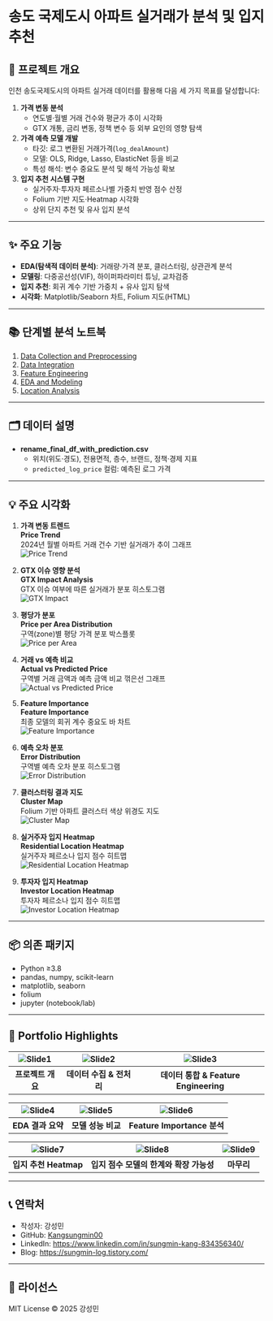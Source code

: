 # 송도 국제도시 아파트 실거래가 분석 및 입지 추천

## 📌 프로젝트 개요  
인천 송도국제도시의 아파트 실거래 데이터를 활용해 다음 세 가지 목표를 달성합니다:  
1. **가격 변동 분석**  
   - 연도별·월별 거래 건수와 평균가 추이 시각화  
   - GTX 개통, 금리 변동, 정책 변수 등 외부 요인의 영향 탐색  
2. **가격 예측 모델 개발**  
   - 타깃: 로그 변환된 거래가격(`log_dealAmount`)  
   - 모델: OLS, Ridge, Lasso, ElasticNet 등을 비교  
   - 특성 해석: 변수 중요도 분석 및 해석 가능성 확보  
3. **입지 추천 시스템 구현**  
   - 실거주자·투자자 페르소나별 가중치 반영 점수 산정  
   - Folium 기반 지도·Heatmap 시각화  
   - 상위 단지 추천 및 유사 입지 분석  

---

## ✨ 주요 기능  
- **EDA(탐색적 데이터 분석)**: 거래량·가격 분포, 클러스터링, 상관관계 분석  
- **모델링**: 다중공선성(VIF), 하이퍼파라미터 튜닝, 교차검증  
- **입지 추천**: 회귀 계수 기반 가중치 + 유사 입지 탐색  
- **시각화**: Matplotlib/Seaborn 차트, Folium 지도(HTML)  

---

## 📚 단계별 분석 노트북

1. [Data Collection and Preprocessing](1.%20Data%20Collection%20and%20Preprocessing.ipynb)  
2. [Data Integration](2.%20Data%20Integration.ipynb)  
3. [Feature Engineering](3.%20Feature%20Engineering.ipynb)  
4. [EDA and Modeling](4.%20EDA%20and%20Modeling.ipynb)  
5. [Location Analysis](5.%20Location%20Analysis.ipynb)  

---

## 🗂️ 데이터 설명  
- **rename_final_df_with_prediction.csv**  
  - 위치(위도·경도), 전용면적, 층수, 브랜드, 정책·경제 지표  
  - `predicted_log_price` 컬럼: 예측된 로그 가격
 
---

## 💡 주요 시각화

1. **가격 변동 트렌드**  
   **Price Trend**  
   2024년 월별 아파트 거래 건수 기반 실거래가 추이 그래프  
   ![Price Trend](results/price_trend.png)

2. **GTX 이슈 영향 분석**  
   **GTX Impact Analysis**  
   GTX 이슈 여부에 따른 실거래가 분포 히스토그램  
   ![GTX Impact](results/gtx_impact.png)

3. **평당가 분포**  
   **Price per Area Distribution**  
   구역(zone)별 평당 가격 분포 박스플롯  
   ![Price per Area](results/price_per_area.png)

4. **거래 vs 예측 비교**  
   **Actual vs Predicted Price**  
   구역별 거래 금액과 예측 금액 비교 꺾은선 그래프  
   ![Actual vs Predicted Price](results/actual_vs_predicted.png)

5. **Feature Importance**  
   **Feature Importance**  
   최종 모델의 회귀 계수 중요도 바 차트  
   ![Feature Importance](results/feature_importance.png)

6. **예측 오차 분포**  
   **Error Distribution**  
   구역별 예측 오차 분포 히스토그램  
   ![Error Distribution](results/error_distribution.png)

7. **클러스터링 결과 지도**  
   **Cluster Map**  
   Folium 기반 아파트 클러스터 색상 위경도 지도  
   ![Cluster Map](results/cluster_map.png)

8. **실거주자 입지 Heatmap**  
   **Residential Location Heatmap**  
   실거주자 페르소나 입지 점수 히트맵  
   ![Residential Location Heatmap](results/residential_heatmap.png)

9. **투자자 입지 Heatmap**  
   **Investor Location Heatmap**  
   투자자 페르소나 입지 점수 히트맵  
   ![Investor Location Heatmap](results/investor_heatmap.png)

---

## 📦 의존 패키지  
- Python ≥3.8  
- pandas, numpy, scikit-learn  
- matplotlib, seaborn  
- folium  
- jupyter (notebook/lab)  

---
## 🎨 Portfolio Highlights

| ![Slide1](results/portfolio/슬라이드1.PNG) | ![Slide2](results/portfolio/슬라이드2.PNG) | ![Slide3](results/portfolio/슬라이드3.PNG) |
|:-----------------------------------------:|:-----------------------------------------:|:-----------------------------------------:|
| **프로젝트 개요**                        | **데이터 수집 & 전처리**                | **데이터 통합 & Feature Engineering**   |

| ![Slide4](results/portfolio/슬라이드4.PNG) | ![Slide5](results/portfolio/슬라이드5.PNG) | ![Slide6](results/portfolio/슬라이드6.PNG) |
|:-----------------------------------------:|:-----------------------------------------:|:-----------------------------------------:|
| **EDA 결과 요약**                        | **모델 성능 비교**                      | **Feature Importance 분석**             |

| ![Slide7](results/portfolio/슬라이드7.PNG) | ![Slide8](results/portfolio/슬라이드8.PNG) | ![Slide9](results/portfolio/슬라이드9.PNG) |
|:-----------------------------------------:|:-----------------------------------------:|:-----------------------------------------:|
| **입지 추천 Heatmap**                      | **입지 점수 모델의 한계와 확장 가능성**          | **마무리**            |

---
## 📞 연락처  
- 작성자: 강성민  
- GitHub: [Kangsungmin00](https://github.com/Kangsungmin00)  
- LinkedIn: https://www.linkedin.com/in/sungmin-kang-834356340/
- Blog: https://sungmin-log.tistory.com/  
---

## 📄 라이선스  
MIT License © 2025 강성민  
